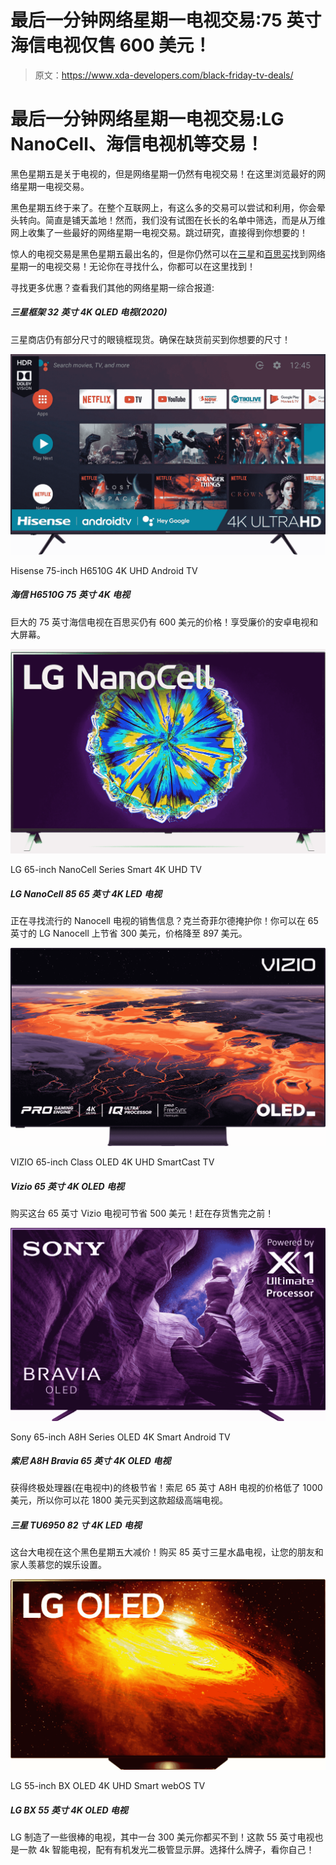 # 最后一分钟网络星期一电视交易:75 英寸海信电视仅售 600 美元！

> 原文：<https://www.xda-developers.com/black-friday-tv-deals/>

# 最后一分钟网络星期一电视交易:LG NanoCell、海信电视机等交易！

黑色星期五是关于电视的，但是网络星期一仍然有电视交易！在这里浏览最好的网络星期一电视交易。

黑色星期五终于来了。在整个互联网上，有这么多的交易可以尝试和利用，你会晕头转向。简直是铺天盖地！然而，我们没有试图在长长的名单中筛选，而是从万维网上收集了一些最好的网络星期一电视交易。跳过研究，直接得到你想要的！

惊人的电视交易是黑色星期五最出名的，但是你仍然可以在[三星](https://shop-links.co/1725254165020468438?u1=b6f7fdd8-15ea-45da-9661-55575b11d4e7)和[百思买](https://shop-links.co/1725254165232844768?u1=75b2335a-8472-44ae-9b24-25fca3225f9b)找到网络星期一的电视交易！无论你在寻找什么，你都可以在这里找到！

寻找更多优惠？查看我们其他的网络星期一综合报道:

##### 三星框架 32 英寸 4K QLED 电视(2020)

三星商店仍有部分尺寸的眼镜框现货。确保在缺货前买到你想要的尺寸！

 <picture>![The massive 75-inch Hisense TV is still available for $600 at Best Buy! Enjoy Android TV and a huge screen for cheap.](img/f54fa23c69b66c1bf8ea1ffba9d12516.png)</picture> 

Hisense 75-inch H6510G 4K UHD Android TV

##### 海信 H6510G 75 英寸 4K 电视

巨大的 75 英寸海信电视在百思买仍有 600 美元的价格！享受廉价的安卓电视和大屏幕。

 <picture>![Looking for a sale on the popular Nanocell TV? Crutchfield has you covered! You can save $300 on the 65-inch LG Nanocell, bringing it down to just $897.](img/6e8c6f7d02e607c6c73a6ea1f25144d3.png)</picture> 

LG 65-inch NanoCell Series Smart 4K UHD TV

##### LG NanoCell 85 65 英寸 4K LED 电视

正在寻找流行的 Nanocell 电视的销售信息？克兰奇菲尔德掩护你！你可以在 65 英寸的 LG Nanocell 上节省 300 美元，价格降至 897 美元。

 <picture>![Save $500 on this 65-inch Vizio TV! Hurry before stock sells out!](img/71484b8ccfe16d9962878a4885b6bfe6.png)</picture> 

VIZIO 65-inch Class OLED 4K UHD SmartCast TV

##### Vizio 65 英寸 4K OLED 电视

购买这台 65 英寸 Vizio 电视可节省 500 美元！赶在存货售完之前！

 <picture>![Get ultimate savings on the ultimate processor (in a TV)! The Sony 65-inch A8H TV is a whopping $1,000 off, so you can get this super high-end TV for $1,800.](img/2213bcfea2d56460841a6d7105ce7e95.png)</picture> 

Sony 65-inch A8H Series OLED 4K Smart Android TV

##### 索尼 A8H Bravia 65 英寸 4K OLED 电视

获得终极处理器(在电视中)的终极节省！索尼 65 英寸 A8H 电视的价格低了 1000 美元，所以你可以花 1800 美元买到这款超级高端电视。

##### 三星 TU6950 82 寸 4K LED 电视

这台大电视在这个黑色星期五大减价！购买 85 英寸三星水晶电视，让您的朋友和家人羡慕您的娱乐设置。

 <picture>![LG makes some great TVs, and you can't beat $300 off one of them! This 55-inch TV is also a 4k Smart TV with an OLED display. It's up to you what brand you choose!](img/fe920f4d344614199c83f01cbf59f379.png)</picture> 

LG 55-inch BX OLED 4K UHD Smart webOS TV

##### LG BX 55 英寸 4K OLED 电视

LG 制造了一些很棒的电视，其中一台 300 美元你都买不到！这款 55 英寸电视也是一款 4k 智能电视，配有有机发光二极管显示屏。选择什么牌子，看你自己！